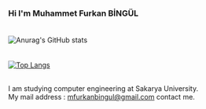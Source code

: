 ### Hi I'm Muhammet Furkan BİNGÜL<br/><br/>  
![Anurag's GitHub stats](https://github-readme-stats.vercel.app/api?username=mfbingul&show_icons=true&theme=highcontrast)<br/><br/>  
[![Top Langs](https://github-readme-stats.vercel.app/api/top-langs/?username=mfbingul&layout=compact)](https://github.com/anuraghazra/github-readme-stats)<br/><br/>  

I am studying computer engineering at Sakarya University.  
My mail address : mfurkanbingul@gmail.com contact me.



